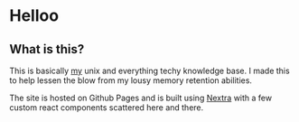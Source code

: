 # Helloo

## What is this?

This is basically [my](https://github.com/blekmus) unix and everything techy knowledge base.
I made this to help lessen the blow from my lousy memory retention abilities.

The site is hosted on Github Pages and is built using [Nextra](https://github.com/shuding/nextra) with a few custom react components scattered here and there. 
